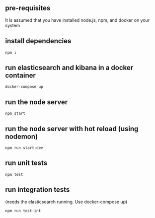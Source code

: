 ## pre-requisites
It is assumed that you have installed node.js, npm, and docker on your system

## install dependencies
```npm i```

## run elasticsearch and kibana in a docker container
```docker-compose up```

## run the node server
```npm start```

## run the node server with hot reload (using nodemon)
```npm run start:dev```

## run unit tests
```npm test```

## run integration tests
(needs the elasticsearch running. Use docker-compose up)

```npm run test:int```